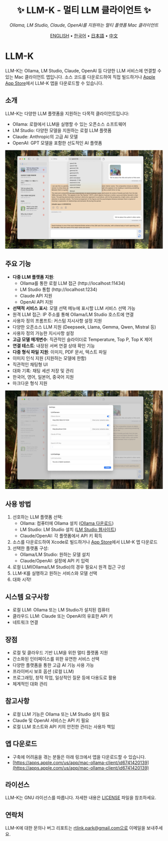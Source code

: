 <div align='center'>


# ✨ LLM-K - 멀티 LLM 클라이언트 ✨

_Ollama, LM Studio, Claude, OpenAI를 지원하는 멀티 플랫폼 Mac 클라이언트_

[ENGLISH](README.md) •
[한국어](README_KR.md) •
[日本語](README_JP.md) •
[中文](README_CH.md)

</div>

#  LLM-K

LLM-K는 Ollama, LM Studio, Claude, OpenAI 등 다양한 LLM 서비스에 연결할 수 있는 Mac 클라이언트 앱입니다. 소스 코드를 다운로드하여 직접 빌드하거나 [Apple App Store](https://apps.apple.com/us/app/mac-ollama-client/id6741420139)에서 LLM-K 앱을 다운로드할 수 있습니다.

##  소개

LLM-K는 다양한 LLM 플랫폼을 지원하는 다목적 클라이언트입니다:
- Ollama: 로컬에서 LLM을 실행할 수 있는 오픈소스 소프트웨어
- LM Studio: 다양한 모델을 지원하는 로컬 LLM 플랫폼
- Claude: Anthropic의 고급 AI 모델
- OpenAI: GPT 모델을 포함한 선도적인 AI 플랫폼

![포스터](image_en.jpg)

## 주요 기능

- **다중 LLM 플랫폼 지원**:
  - Ollama를 통한 로컬 LLM 접근 (http://localhost:11434)
  - LM Studio 통합 (http://localhost:1234)
  - Claude API 지원
  - OpenAI API 지원
- **선택적 서비스 표시**: 모델 선택 메뉴에 표시할 LLM 서비스 선택 가능
- 원격 LLM 접근: IP 주소를 통해 Ollama/LM Studio 호스트에 연결
- 사용자 정의 프롬프트: 커스텀 지시사항 설정 지원
- 다양한 오픈소스 LLM 지원 (Deepseek, Llama, Gemma, Qwen, Mistral 등)
- 사용자 정의 가능한 지시사항 설정
- **고급 모델 매개변수**: 직관적인 슬라이더로 Temperature, Top P, Top K 제어
- **연결 테스트**: 내장된 서버 연결 상태 확인 기능
- **다중 형식 파일 지원**: 이미지, PDF 문서, 텍스트 파일
- 이미지 인식 지원 (지원하는 모델에 한함)
- 직관적인 채팅형 UI
- 대화 기록: 채팅 세션 저장 및 관리
- 한국어, 영어, 일본어, 중국어 지원
- 마크다운 형식 지원

![poster](image_settings.jpg)

##  사용 방법

1. 선호하는 LLM 플랫폼 선택:
   - Ollama: 컴퓨터에 Ollama 설치 ([Ollama 다운로드](https://ollama.com/download))
   - LM Studio: LM Studio 설치 ([LM Studio 웹사이트](https://lmstudio.ai/))
   - Claude/OpenAI: 각 플랫폼에서 API 키 획득
2. 소스를 다운로드하여 Xcode로 빌드하거나 [App Store](https://apps.apple.com/us/app/mac-ollama-client/id6741420139)에서 LLM-K 앱 다운로드
3. 선택한 플랫폼 구성:
   - Ollama/LM Studio: 원하는 모델 설치
   - Claude/OpenAI: 설정에 API 키 입력
4. 로컬 LLM(Ollama/LM Studio)의 경우 필요시 원격 접근 구성
5. LLM-K를 실행하고 원하는 서비스와 모델 선택
6. 대화 시작!

##  시스템 요구사항

- 로컬 LLM: Ollama 또는 LM Studio가 설치된 컴퓨터
- 클라우드 LLM: Claude 또는 OpenAI의 유효한 API 키
- 네트워크 연결

## 장점

- 로컬 및 클라우드 기반 LLM을 위한 멀티 플랫폼 지원
- 간소화된 인터페이스를 위한 유연한 서비스 선택
- 다양한 플랫폼을 통한 고급 AI 기능 사용 가능
- 프라이버시 보호 옵션 (로컬 LLM)
- 프로그래밍, 창작 작업, 일상적인 질문 등에 다용도로 활용
- 체계적인 대화 관리

## 참고사항

- 로컬 LLM 기능은 Ollama 또는 LM Studio 설치 필요
- Claude 및 OpenAI 서비스는 API 키 필요
- 로컬 LLM 호스트와 API 키의 안전한 관리는 사용자 책임

##  앱 다운로드 

- 구축에 어려움을 겪는 분들은 아래 링크에서 앱을 다운로드할 수 있습니다.
- [https://apps.apple.com/us/app/mac-ollama-client/id6741420139](https://apps.apple.com/us/app/mac-ollama-client/id6741420139)

## 라이선스

LLM-K는 GNU 라이선스를 따릅니다. 자세한 내용은 [LICENSE](LICENSE) 파일을 참조하세요.

## 연락처

LLM-K에 대한 문의나 버그 리포트는 rtlink.park@gmail.com으로 이메일을 보내주세요.

